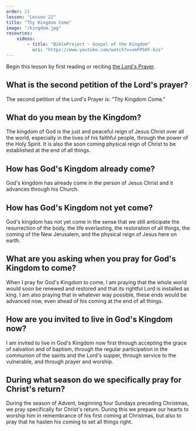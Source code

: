 ```yaml
---
order: 21
lesson: "Lesson 22"
title: "Thy Kingdom Come"
image: "/kingdom.jpg"
resources:
    videos:
        - title: "BibleProject - Gospel of the Kingdom"
          uri: "https://www.youtube.com/watch?v=xmFPS0f-kzs"
---
```


Begin this lesson by first reading or reciting [the Lord's Prayer](/lords-prayer).

## What is the second petition of the Lord's prayer?

The second petition of the Lord's Prayer is: "Thy Kingdom Come."

## What do you mean by the Kingdom?

The kingdom of God is the just and peaceful reign of Jesus Christ over all the world, especially in the lives of his faithful people, through the power of the Holy Spirit. It is also the soon coming physical reign of Christ to be established at the end of all things.

## How has God's Kingdom already come?

God's kingdom has already come in the person of Jesus Christ and it advances through his Church.

## How has God's Kingdom not yet come?

God's kingdom has not yet come in the sense that we still anticipate the resurrection of the body, the life everlasting, the restoration of all things, the coming of the New Jerusalem, and the physical reign of Jesus here on earth.

## What are you asking when you pray for God's Kingdom to come?

When I pray for God's Kingdom to come, I am praying that the whole world would soon be renewed and restored and that its rightful Lord is installed as king. I am also praying that in whatever way possible, these ends would be advanced now, even ahead of his coming at the end of all things.

## How are you invited to live in God's Kingdom now?

I am invited to live in God's Kingdom now first through accepting the grace of salvation and of baptism, through the regular participation in the communion of the saints and the Lord's supper, through service to the vulnerable, and through prayer and worship.

## During what season do we specifically pray for Christ's return?

During the season of Advent, beginning four Sundays preceding Christmas, we pray specifically for Christ's return. During this we prepare our hearts to worship him in remembrance of his first coming at Christmas, but also to pray that he hasten his coming to set all things right.

